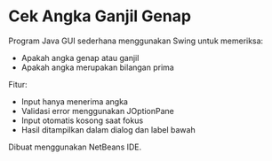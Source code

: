 # Cek Angka Ganjil Genap

Program Java GUI sederhana menggunakan Swing untuk memeriksa:
- Apakah angka genap atau ganjil
- Apakah angka merupakan bilangan prima

Fitur:
- Input hanya menerima angka
- Validasi error menggunakan JOptionPane
- Input otomatis kosong saat fokus
- Hasil ditampilkan dalam dialog dan label bawah

Dibuat menggunakan NetBeans IDE.
